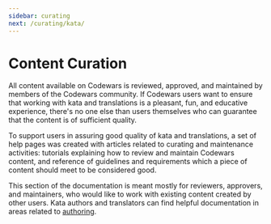 ```yaml
---
sidebar: curating
next: /curating/kata/
---
```


# Content Curation


All content available on Codewars is reviewed, approved, and maintained by members of the Codewars community. If Codewars users want to ensure that working with kata and translations is a pleasant, fun, and educative experience, there's no one else than users themselves who can guarantee that the content is of sufficient quality.

To support users in assuring good quality of kata and translations, a set of help pages was created with articles related to curating and maintenance activities: tutorials explaining how to review and maintain Codewars content, and reference of guidelines and requirements which a piece of content should meet to be considered good.

This section of the documentation is meant mostly for reviewers, approvers, and maintainers, who would like to work with existing content created by other users. Kata authors and translators can find helpful documentation in areas related to [authoring][docs-authoring].

[docs-authoring]: /authoring/
